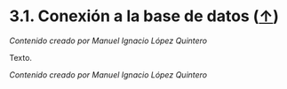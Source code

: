 # 3.1. Conexión a la base de datos ([↑](README.md))

_Contenido creado por Manuel Ignacio López Quintero_

Texto.

_Contenido creado por Manuel Ignacio López Quintero_
